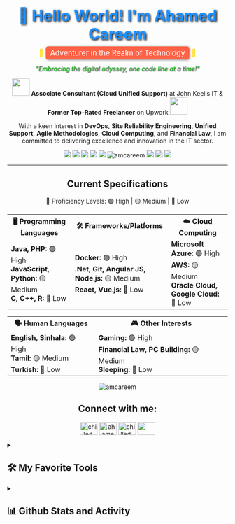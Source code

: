 <h1 align="center" style="font-size: 2.5em; color: #1E90FF; font-weight: bold; text-shadow: 2px 2px 4px #000000;">
  👋 Hello World! I'm Ahamed Careem
</h1>

<p align="center" style="font-size: 1.2em; color: #FFD700; margin-top: -10px;">
  🚀 <span style="background-color: #FF6347; color: #FFFFFF; padding: 5px 10px; border-radius: 5px; box-shadow: 1px 1px 5px rgba(0, 0, 0, 0.5);">
  Adventurer in the Realm of Technology</span> 🚀
</p>

<p align="center" style="font-size: 1em; color: #32CD32; text-shadow: 1px 1px 2px #000000;">
  <i>"Embracing the digital odyssey, one code line at a time!"</i>
</p>

<p align="center">
  <img src="https://media.giphy.com/media/eK6GrPltclFoMdbnYg/giphy.gif" width="40"> 
  <strong>Associate Consultant (Cloud Unified Support)</strong> at John Keells IT &amp; <strong>Former Top-Rated Freelancer</strong> on Upwork
  <img src="https://media.giphy.com/media/kzyQry8mXgw7YaENXO/giphy.gif" width="40">
</p>

<p align="center">
  With a keen interest in <strong>DevOps</strong>, <strong>Site Reliability Engineering</strong>, 
  <strong>Unified Support</strong>, <strong>Agile Methodologies</strong>, <strong>Cloud Computing</strong>, and 
  <strong>Financial Law</strong>, I am committed to delivering excellence and innovation in the IT sector.
</p>
	
<p align="center"> <img src="https://img.shields.io/badge/Name-Ahamed%20Musthafa%20Careem-brightgreen"/>
	<img src="https://img.shields.io/badge/Certifications-AzureX5%20OracleX2%206SigmaX2-orange"/>
	<img src="https://img.shields.io/badge/Qualifications-ACCA%20FAB%2C%20HNDinSoftEng%2C%20BscSoftEng-informational"/>
	<img src="https://img.shields.io/badge/Code%20Grade-%22A%22%20for%20Effort-success"/> <img src="https://img.shields.io/badge/Flex-Former%20Rated%20Chess%20Player-4469b4"/>	 <img src="https://komarev.com/ghpvc/?username=amcareem&label=Profile%20views&color=0e75b6&style=flat" alt="amcareem" /> <img src="https://img.shields.io/github/followers/amcareem?style=social"/> 	
<img src="https://img.shields.io/badge/From%20Hello%20World%20I%27ve%20Written-48%20Thousand+%20lines%20of%20code-bl"/>	
<img src="https://img.shields.io/badge/Works At%20-JKIT-cc00ff.svg"/>
	
</p>
<hr>

<h2 align="center">Current Specifications</h2>
<p align="center">🌟 Proficiency Levels: 🟢 High | 🟡 Medium | 🔴 Low</p>

<table align="center">
  <tr>
    <th>🖥️ Programming Languages</th>
    <th>🛠️ Frameworks/Platforms</th>
    <th>☁️ Cloud Computing</th>
  </tr>
  <tr>
    <td>
      <strong>Java, PHP:</strong> 🟢 High<br>
      <strong>JavaScript, Python:</strong> 🟡 Medium<br>
      <strong>C, C++, R:</strong> 🔴 Low
    </td>
    <td>
      <strong>Docker:</strong> 🟢 High<br>
      <strong>.Net, Git, Angular JS, Node.js:</strong> 🟡 Medium<br>
      <strong>React, Vue.js:</strong> 🔴 Low
    </td>
    <td>
      <strong>Microsoft Azure:</strong> 🟢 High<br>
      <strong>AWS:</strong> 🟡 Medium<br>
      <strong>Oracle Cloud, Google Cloud:</strong> 🔴 Low
    </td>
  </tr>
</table>

<table align="center">
  <tr>
    <th>🗣️ Human Languages</th>
    <th>🎮 Other Interests</th>
  </tr>
  <tr>
    <td>
      <strong>English, Sinhala:</strong> 🟢 High<br>
      <strong>Tamil:</strong> 🟡 Medium<br>
      <strong>Turkish:</strong> 🔴 Low
    </td>
    <td>
      <strong>Gaming:</strong> 🟢 High<br>
      <strong>Financial Law, PC Building:</strong> 🟡 Medium<br>
      <strong>Sleeping:</strong> 🔴 Low
    </td>
  </tr>
</table>


<p align="center"> <img src="https://github-profile-trophy.vercel.app/?username=amcareem" alt="amcareem" /></a> </p>


<h2 align="center">Connect with me:</h2>
<p align="center">
<a href="https://twitter.com/chilled_coder" target="blank"><img align="center" src="https://raw.githubusercontent.com/rahuldkjain/github-profile-readme-generator/master/src/images/icons/Social/twitter.svg" alt="chilled_coder" height="30" width="40" /></a>
<a href="https://www.linkedin.com/in/ahamedmusthafacareem/" target="blank"><img align="center" src="https://raw.githubusercontent.com/rahuldkjain/github-profile-readme-generator/master/src/images/icons/Social/linked-in-alt.svg" alt="ahamed-careem-76b5b2215" height="30" width="40" /></a>
<a href="https://instagram.com/chilled_coder" target="blank"><img align="center" src="https://raw.githubusercontent.com/rahuldkjain/github-profile-readme-generator/master/src/images/icons/Social/instagram.svg" alt="chilled_coder" height="30" width="40" /></a>
<a href="https://www.quora.com/profile/Ahamed-Careem-1"><img align="center" src="https://raw.githubusercontent.com/FortAwesome/Font-Awesome/1147d199a35293b391152ee85e2d30988439157f/svgs/brands/quora.svg" height="30" width="40"/></a>    
</p>


<details> 
  <summary><h2>🛠️ My Favorite Tools</h2></summary>
  <!-- badges are from https://github.com/Ileriayo/markdown-badges -->

<h3>📋 Languages</h3>

![Java](https://img.shields.io/badge/java-%23ED8B00.svg?style=for-the-badge&logo=java&logoColor=white)
![HTML5](https://img.shields.io/badge/html5-%23E34F26.svg?style=for-the-badge&logo=html5&logoColor=white)
![JavaScript](https://img.shields.io/badge/javascript-%23323330.svg?style=for-the-badge&logo=javascript&logoColor=%23F7DF1E)
![Kotlin](https://img.shields.io/badge/kotlin-%237F52FF.svg?style=for-the-badge&logo=kotlin&logoColor=white)
![PHP](https://img.shields.io/badge/php-%23777BB4.svg?style=for-the-badge&logo=php&logoColor=white)
![Python](https://img.shields.io/badge/python-3670A0?style=for-the-badge&logo=python&logoColor=ffdd54)
![R](https://img.shields.io/badge/r-%23276DC3.svg?style=for-the-badge&logo=r&logoColor=white)

	
 <h3>💾 Databases</h3>
  
  ![MySQL](https://img.shields.io/badge/mysql-%2300f.svg?style=for-the-badge&logo=mysql&logoColor=white)
  ![SQLite](https://img.shields.io/badge/sqlite-%2307405e.svg?style=for-the-badge&logo=sqlite&logoColor=white)
  ![Firebase](https://img.shields.io/badge/Firebase-039BE5?style=for-the-badge&logo=Firebase&logoColor=white)
  ![MariaDB](https://img.shields.io/badge/MariaDB-003545?style=for-the-badge&logo=mariadb&logoColor=white)
  ![MicrosoftSQLServer](https://img.shields.io/badge/Microsoft%20SQL%20Sever-CC2927?style=for-the-badge&logo=microsoft%20sql%20server&logoColor=white)
  ![MongoDB](https://img.shields.io/badge/MongoDB-%234ea94b.svg?style=for-the-badge&logo=mongodb&logoColor=white)
  
      
  <h3>🎨 Design</h3>
  
![Figma](https://img.shields.io/badge/figma-%23F24E1E.svg?style=for-the-badge&logo=figma&logoColor=white)
![Inkscape](https://img.shields.io/badge/Inkscape-e0e0e0?style=for-the-badge&logo=inkscape&logoColor=080A13)
![Canva](https://img.shields.io/badge/Canva-%2300C4CC.svg?style=for-the-badge&logo=Canva&logoColor=white)

 <h3>📚 Frameworks, Platforms and Libraries</h3>
 
![.Net](https://img.shields.io/badge/.NET-5C2D91?style=for-the-badge&logo=.net&logoColor=white)
![Anaconda](https://img.shields.io/badge/Anaconda-%2344A833.svg?style=for-the-badge&logo=anaconda&logoColor=white)
![Angular](https://img.shields.io/badge/angular-%23DD0031.svg?style=for-the-badge&logo=angular&logoColor=white)
![Angular.js](https://img.shields.io/badge/angular.js-%23E23237.svg?style=for-the-badge&logo=angularjs&logoColor=white)
![Bootstrap](https://img.shields.io/badge/bootstrap-%23563D7C.svg?style=for-the-badge&logo=bootstrap&logoColor=white)
![Flutter](https://img.shields.io/badge/Flutter-%2302569B.svg?style=for-the-badge&logo=Flutter&logoColor=white)
![NodeJS](https://img.shields.io/badge/node.js-6DA55F?style=for-the-badge&logo=node.js&logoColor=white)
![React](https://img.shields.io/badge/react-%2320232a.svg?style=for-the-badge&logo=react&logoColor=%2361DAFB)

<h3>☁️ Hosting/SaaS</h3>

![Azure](https://img.shields.io/badge/azure-%230072C6.svg?style=for-the-badge&logo=microsoftazure&logoColor=white)
![AWS](https://img.shields.io/badge/AWS-%23FF9900.svg?style=for-the-badge&logo=amazon-aws&logoColor=white)
![Firebase](https://img.shields.io/badge/firebase-%23039BE5.svg?style=for-the-badge&logo=firebase)

<h3>💻 IDEs/Editors</h3>

![Android Studio](https://img.shields.io/badge/Android%20Studio-3DDC84.svg?style=for-the-badge&logo=android-studio&logoColor=white)
![IntelliJ IDEA](https://img.shields.io/badge/IntelliJIDEA-000000.svg?style=for-the-badge&logo=intellij-idea&logoColor=white)
![NetBeans IDE](https://img.shields.io/badge/NetBeansIDE-1B6AC6.svg?style=for-the-badge&logo=apache-netbeans-ide&logoColor=white)
![Visual Studio Code](https://img.shields.io/badge/Visual%20Studio%20Code-0078d7.svg?style=for-the-badge&logo=visual-studio-code&logoColor=white)
![Visual Studio](https://img.shields.io/badge/Visual%20Studio-5C2D91.svg?style=for-the-badge&logo=visual-studio&logoColor=white)

<h3>🕓 Version Control</h3>

![Git](https://img.shields.io/badge/git-%23F05033.svg?style=for-the-badge&logo=git&logoColor=white)
![GitHub](https://img.shields.io/badge/github-%23121011.svg?style=for-the-badge&logo=github&logoColor=white)


<h3>🔧Other Tools</h3>

![Kubernetes](https://img.shields.io/badge/kubernetes-%23326ce5.svg?style=for-the-badge&logo=kubernetes&logoColor=white)
![Notion](https://img.shields.io/badge/Notion-%23000000.svg?style=for-the-badge&logo=notion&logoColor=white)
![Postman](https://img.shields.io/badge/Postman-FF6C37?style=for-the-badge&logo=postman&logoColor=white)
![Power Bi](https://img.shields.io/badge/power_bi-F2C811?style=for-the-badge&logo=powerbi&logoColor=black)
![Selenium](https://img.shields.io/badge/-selenium-%43B02A?style=for-the-badge&logo=selenium&logoColor=white)

</details>


<details> 
  <summary><h2>📊 Github Stats and Activity</h2></summary>

<p align="center">
    <a href="https://github.com/amcareem/github-readme-streak-stats">
      <img title="🔥 Get streak stats for your profile at git.io/streak-stats" alt="Ahamed Careem's streak" src="https://streak-stats.demolab.com/?user=amcareem&theme=gotham&hide_border=true&include_all_commits=true&count_private=true"/>
    </a>
</p>

<p align="center">
  <h3 align="center">💻 GitHub Profile Stats</h3>
</p>

<p align="center">
  <img src="https://github-readme-stats.vercel.app/api?username=amcareem&theme=gotham&hide_border=true&include_all_commits=true&count_private=true"/><br/>
</p>

<p align="center">
  <b>Note:</b> Top languages is only a metric of the languages my public code consists of and doesn't reflect experience or skill level.
</p>

<p align="center">
  <img src="https://github-readme-stats.vercel.app/api/top-langs/?username=amcareem&theme=gotham&hide_border=true&include_all_commits=true&count_private=true&layout=compact"/>
</p>

<p align="center">
  <a href="https://github.com/ashutosh00710/github-readme-activity-graph">
    <img alt="Ahamed Careem's Activity Graph" src="https://github-readme-activity-graph.vercel.app/graph?username=amcareem"/>
  </a>
</p>


# 💻 General Teck Stack:
![CSS3](https://img.shields.io/badge/css3-%231572B6.svg?style=plastic&logo=css3&logoColor=white) ![HTML5](https://img.shields.io/badge/html5-%23E34F26.svg?style=plastic&logo=html5&logoColor=white) ![Java](https://img.shields.io/badge/java-%23ED8B00.svg?style=plastic&logo=java&logoColor=white) ![GraphQL](https://img.shields.io/badge/-GraphQL-E10098?style=plastic&logo=graphql&logoColor=white) ![JavaScript](https://img.shields.io/badge/javascript-%23323330.svg?style=plastic&logo=javascript&logoColor=%23F7DF1E) ![PHP](https://img.shields.io/badge/php-%23777BB4.svg?style=plastic&logo=php&logoColor=white) ![Python](https://img.shields.io/badge/python-3670A0?style=plastic&logo=python&logoColor=ffdd54) ![Shell Script](https://img.shields.io/badge/shell_script-%23121011.svg?style=plastic&logo=gnu-bash&logoColor=white) ![TypeScript](https://img.shields.io/badge/typescript-%23007ACC.svg?style=plastic&logo=typescript&logoColor=white) ![Kotlin](https://img.shields.io/badge/kotlin-%230095D5.svg?style=plastic&logo=kotlin&logoColor=white) ![Azure](https://img.shields.io/badge/azure-%230072C6.svg?style=plastic&logo=azure-devops&logoColor=white) ![AWS](https://img.shields.io/badge/AWS-%23FF9900.svg?style=plastic&logo=amazon-aws&logoColor=white) ![Google Cloud](https://img.shields.io/badge/Google%20Cloud-%234285F4.svg?style=plastic&logo=google-cloud&logoColor=white) ![Firebase](https://img.shields.io/badge/firebase-%23039BE5.svg?style=plastic&logo=firebase) ![.Net](https://img.shields.io/badge/.NET-5C2D91?style=plastic&logo=.net&logoColor=white) ![Anaconda](https://img.shields.io/badge/Anaconda-%2344A833.svg?style=plastic&logo=anaconda&logoColor=white) ![Angular.js](https://img.shields.io/badge/angular.js-%23E23237.svg?style=plastic&logo=angularjs&logoColor=white) ![Ant-Design](https://img.shields.io/badge/-AntDesign-%230170FE?style=plastic&logo=ant-design&logoColor=white) ![Django](https://img.shields.io/badge/django-%23092E20.svg?style=plastic&logo=django&logoColor=white) ![Bootstrap](https://img.shields.io/badge/bootstrap-%23563D7C.svg?style=plastic&logo=bootstrap&logoColor=white) ![Flutter](https://img.shields.io/badge/Flutter-%2302569B.svg?style=plastic&logo=Flutter&logoColor=white) ![NodeJS](https://img.shields.io/badge/node.js-6DA55F?style=plastic&logo=node.js&logoColor=white) ![ANDROID](https://img.shields.io/badge/android-%2320232a.svg?style=plastic&logo=android&logoColor=%a4c639) ![Jenkins](https://img.shields.io/badge/jenkins-%232C5263.svg?style=plastic&logo=jenkins&logoColor=white) ![Apache](https://img.shields.io/badge/apache-%23D42029.svg?style=plastic&logo=apache&logoColor=white) ![MicrosoftSQLServer](https://img.shields.io/badge/Microsoft%20SQL%20Sever-CC2927?style=plastic&logo=microsoft%20sql%20server&logoColor=white) ![MySQL](https://img.shields.io/badge/mysql-%2300f.svg?style=plastic&logo=mysql&logoColor=white) ![SQLite](https://img.shields.io/badge/sqlite-%2307405e.svg?style=plastic&logo=sqlite&logoColor=white) ![MariaDB](https://img.shields.io/badge/MariaDB-003545?style=plastic&logo=mariadb&logoColor=white) 	![Figma](https://img.shields.io/badge/figma-%23F24E1E.svg?style=plastic&logo=figma&logoColor=white) ![Docker](https://img.shields.io/badge/docker-%230db7ed.svg?style=plastic&logo=docker&logoColor=white) ![Notion](https://img.shields.io/badge/Notion-%23000000.svg?style=plastic&logo=notion&logoColor=white) ![Postman](https://img.shields.io/badge/Postman-FF6C37?style=plastic&logo=postman&logoColor=white) ![Jira](https://img.shields.io/badge/jira-%230A0FFF.svg?style=plastic&logo=jira&logoColor=white) ![Kubernetes](https://img.shields.io/badge/kubernetes-%23326ce5.svg?style=plastic&logo=kubernetes&logoColor=white)
